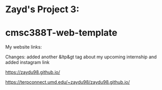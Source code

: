 # Zayd's Project 3:
# cmsc388T-web-template

My website links:

Changes: added another &ltp&gt tag about my upcoming internship and added instagram link

https://zaydu98.github.io/

https://terpconnect.umd.edu/~zaydu98/zaydu98.github.io/

